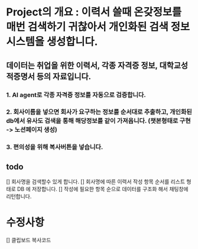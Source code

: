 # Project의 개요 : 이력서 쓸때 온갖정보를 매번 검색하기 귀찮아서 개인화된 검색 정보 시스템을 생성합니다.
## 데이터는 취업을 위한 이력서, 각종 자격증 정보, 대학교성적증명서 등의 자료입니다.

### 1. AI agent로 각종 자격증 정보를 자동으로 검증합니다.
### 2. 회사이름을 넣으면 회사가 요구하는 정보를 순서대로 추출하고, 개인화된 db에서 유사도 검색을 통해 해당정보를 같이 가져옵니다. (챗본형태로 구현 -> 노션페이지 생성)
### 3. 편의성을 위해 복사버튼을 넣습니다.


## todo
[] 회사명을 검색할수 있게 합니다.
[] 회사명에 따른 이력서 작성 항목 순서를 리스트 형태로 DB 에 저장합니다.
[] 작성에 필요한 항목 순으로 데이터를 구조화 해서 채팅창에 리턴합니다.

# 수정사항
[] 클립보드 복사코드
